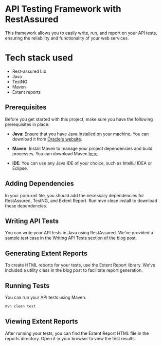 # API Testing Framework with RestAssured
This framework allows you to easily write, run, and report on your API tests, ensuring the reliability and functionality of your web services.
# Tech stack used
  - Rest-assured Lib
  - Java
  - TestNG
  - Maven
  - Extent reports

## Prerequisites

Before you get started with this project, make sure you have the following prerequisites in place:

- **Java**: Ensure that you have Java installed on your machine. You can download it from [Oracle's website](https://www.oracle.com/java/technologies/javase-jdk11-downloads.html).

- **Maven**: Install Maven to manage your project dependencies and build processes. You can download Maven [here](https://maven.apache.org/download.cgi).

- **IDE**: You can use any Java IDE of your choice, such as IntelliJ IDEA or Eclipse.

## Adding Dependencies
In your pom.xml file, you should add the necessary dependencies for RestAssured, TestNG, and Extent Report. Run mvn clean install to download these dependencies.

## Writing API Tests
You can write your API tests in Java using RestAssured. We've provided a sample test case in the Writing API Tests section of the blog post.

## Generating Extent Reports
To create HTML reports for your tests, use the Extent Report library. We've included a utility class in the blog post to facilitate report generation.

## Running Tests

You can run your API tests using Maven:
```bash
mvn clean test
```

## Viewing Extent Reports

After running your tests, you can find the Extent Report HTML file in the reports directory. Open it in your browser to view the test results.
